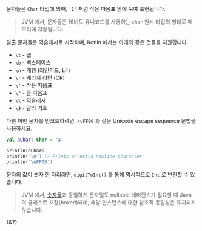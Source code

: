 문자들은 `Char` 타입에 의해, `'1'` 처럼 작은 따옴표 안에 묶여 표현됩니다.

> JVM 에서, 문자들은 16비트 유니코드를 사용하는 `char` 원시 타입의 형태로 메모리에 저장됩니다.

탈출 문자들은 역슬래시로 시작하며, Kotlin 에서는 아래와 같은 것들을 지원합니다.

- `\t` - 탭
- `\b` - 백스페이스
- `\n` - 개행 (라인피드, LF)
- `\r` - 캐리지 리턴 (CR)
- `\'` - 작은 따옴표
- `\"` - 큰 따옴표
- `\\` - 역슬래시
- `\$` - 달러 기호

다른 어떤 문자를 인코드하려면, `\uFF00` 과 같은 Unicode escape sequence 문법을 사용하세요.

```kotlin
val aChar: Char = 'a'

println(aChar)
println('\n') // Prints an extra newline character
println('\uFF00')
```

문자의 값이 숫자 한 자리라면, `digitToInt()` 를 통해 명시적으로 `Int` 로 변환할 수 있습니다.

> JVM 에서, [숫자들](/docs/numbers.md#jvm-에서의-숫자-표현)과 동일하게 문자열도 nullable 레퍼런스가 필요할 때 Java 의 클래스로 포장(boxed)되며, 해당 인스턴스에 대한 참조적 동일성은 유지되지 않습니다.

{&?}
